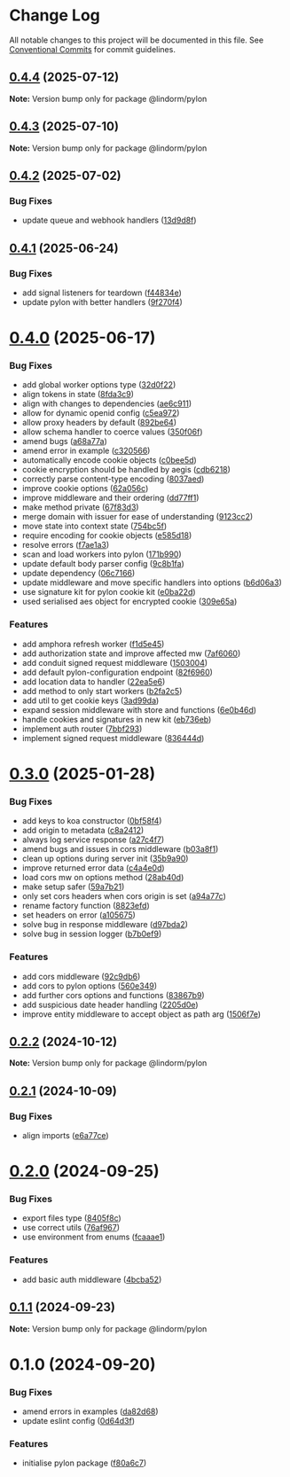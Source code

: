 # Change Log

All notable changes to this project will be documented in this file.
See [Conventional Commits](https://conventionalcommits.org) for commit guidelines.

## [0.4.4](https://github.com/lindorm-io/monorepo/compare/@lindorm/pylon@0.4.3...@lindorm/pylon@0.4.4) (2025-07-12)

**Note:** Version bump only for package @lindorm/pylon

## [0.4.3](https://github.com/lindorm-io/monorepo/compare/@lindorm/pylon@0.4.2...@lindorm/pylon@0.4.3) (2025-07-10)

**Note:** Version bump only for package @lindorm/pylon

## [0.4.2](https://github.com/lindorm-io/monorepo/compare/@lindorm/pylon@0.4.1...@lindorm/pylon@0.4.2) (2025-07-02)

### Bug Fixes

- update queue and webhook handlers ([13d9d8f](https://github.com/lindorm-io/monorepo/commit/13d9d8f155538504b6ddfa0c1d68835e50502834))

## [0.4.1](https://github.com/lindorm-io/monorepo/compare/@lindorm/pylon@0.4.0...@lindorm/pylon@0.4.1) (2025-06-24)

### Bug Fixes

- add signal listeners for teardown ([f44834e](https://github.com/lindorm-io/monorepo/commit/f44834e95bb502228f5d68144c7a6090be1ff1ce))
- update pylon with better handlers ([9f270f4](https://github.com/lindorm-io/monorepo/commit/9f270f464e49772f51f3d96f35c641a253b1730b))

# [0.4.0](https://github.com/lindorm-io/monorepo/compare/@lindorm/pylon@0.3.0...@lindorm/pylon@0.4.0) (2025-06-17)

### Bug Fixes

- add global worker options type ([32d0f22](https://github.com/lindorm-io/monorepo/commit/32d0f22696becae80bc6886e8463ba053855b820))
- align tokens in state ([8fda3c9](https://github.com/lindorm-io/monorepo/commit/8fda3c9ff65923c382036480bae42d52e93f48e2))
- align with changes to dependencies ([ae6c911](https://github.com/lindorm-io/monorepo/commit/ae6c911e5494a252f11f66b948be0e11d7fc91ed))
- allow for dynamic openid config ([c5ea972](https://github.com/lindorm-io/monorepo/commit/c5ea972260cf94f2e8364b6b03467c58aa5505fa))
- allow proxy headers by default ([892be64](https://github.com/lindorm-io/monorepo/commit/892be6427d53b76eacbe0fa701fe5949798927a0))
- allow schema handler to coerce values ([350f06f](https://github.com/lindorm-io/monorepo/commit/350f06f398d9583111324665253082f00ec9202d))
- amend bugs ([a68a77a](https://github.com/lindorm-io/monorepo/commit/a68a77a811ddfe33a0b487cd84cda6a18d3054b6))
- amend error in example ([c320566](https://github.com/lindorm-io/monorepo/commit/c320566998d013a82e2590d227d0d1c6253af3e8))
- automatically encode cookie objects ([c0bee5d](https://github.com/lindorm-io/monorepo/commit/c0bee5da4287d78d8153f8c233fe9db99529dc7d))
- cookie encryption should be handled by aegis ([cdb6218](https://github.com/lindorm-io/monorepo/commit/cdb6218190e706502dc892b988eb944059bba49d))
- correctly parse content-type encoding ([8037aed](https://github.com/lindorm-io/monorepo/commit/8037aed8064a2d0a7c914e4689eed376fccf262b))
- improve cookie options ([62a056c](https://github.com/lindorm-io/monorepo/commit/62a056c306a5034a29f3a4e54c696317d1ce9515))
- improve middleware and their ordering ([dd77ff1](https://github.com/lindorm-io/monorepo/commit/dd77ff125a60466ce7638f5f92c96b16b50417b8))
- make method private ([67f83d3](https://github.com/lindorm-io/monorepo/commit/67f83d31f730c0a4cf5254459be8915e1ff18a71))
- merge domain with issuer for ease of understanding ([9123cc2](https://github.com/lindorm-io/monorepo/commit/9123cc2ede63962a5c226a9bed0d0541001384d9))
- move state into context state ([754bc5f](https://github.com/lindorm-io/monorepo/commit/754bc5f17210ab1e07957d016ee931dbdcfda122))
- require encoding for cookie objects ([e585d18](https://github.com/lindorm-io/monorepo/commit/e585d1859173fe04404afbaadb9eb29337a54c0a))
- resolve errors ([f7ae1a3](https://github.com/lindorm-io/monorepo/commit/f7ae1a3bbbc9e70c4e2244b0f2f3575a5912b6cb))
- scan and load workers into pylon ([171b990](https://github.com/lindorm-io/monorepo/commit/171b9902467386397f455166e092d6dfb10ff5f5))
- update default body parser config ([9c8b1fa](https://github.com/lindorm-io/monorepo/commit/9c8b1fabf8ffffba8dc4f5c6d440ca856eb13e58))
- update dependency ([06c7166](https://github.com/lindorm-io/monorepo/commit/06c716612867438193eb58d3c9e4492d24dc2d24))
- update middleware and move specific handlers into options ([b6d06a3](https://github.com/lindorm-io/monorepo/commit/b6d06a301ef6b0ed57ab281376c155c03a05aa5c))
- use signature kit for pylon cookie kit ([e0ba22d](https://github.com/lindorm-io/monorepo/commit/e0ba22d1a04f72ecd9c120367097c79bf6da218a))
- used serialised aes object for encrypted cookie ([309e65a](https://github.com/lindorm-io/monorepo/commit/309e65a1e0146fc0ba63b97fee9a315afc6adcce))

### Features

- add amphora refresh worker ([f1d5e45](https://github.com/lindorm-io/monorepo/commit/f1d5e457c0dbfde669f3d5da6b6d431f59caa60e))
- add authorization state and improve affected mw ([7af6060](https://github.com/lindorm-io/monorepo/commit/7af6060742ef0a52b71a7f12f1af00f6202bc525))
- add conduit signed request middleware ([1503004](https://github.com/lindorm-io/monorepo/commit/150300412f6dd2dd7a8ade34516db7db4e1cdb2b))
- add default pylon-configuration endpoint ([82f6960](https://github.com/lindorm-io/monorepo/commit/82f6960ca58f4fa80aadaa1ea00f1b46738cf1a4))
- add location data to handler ([22ea5e6](https://github.com/lindorm-io/monorepo/commit/22ea5e6274674c2f7ba7ff66cd003c3f9d73efbd))
- add method to only start workers ([b2fa2c5](https://github.com/lindorm-io/monorepo/commit/b2fa2c5635681aa4e7db62370329435a4b4e2b91))
- add util to get cookie keys ([3ad99da](https://github.com/lindorm-io/monorepo/commit/3ad99dad4f76815b4006d9ba736739c0206d9e2d))
- expand session middleware with store and functions ([6e0b46d](https://github.com/lindorm-io/monorepo/commit/6e0b46db15268cacc10028d1cb59add9bf045eb2))
- handle cookies and signatures in new kit ([eb736eb](https://github.com/lindorm-io/monorepo/commit/eb736eb09e7651b14c75ed77a853af7a902e50ff))
- implement auth router ([7bbf293](https://github.com/lindorm-io/monorepo/commit/7bbf2932a1b8b4fc178b76983e8ed317110252bd))
- implement signed request middleware ([836444d](https://github.com/lindorm-io/monorepo/commit/836444d45db794a748b789015cc8f0bcad9db2b4))

# [0.3.0](https://github.com/lindorm-io/monorepo/compare/@lindorm/pylon@0.2.2...@lindorm/pylon@0.3.0) (2025-01-28)

### Bug Fixes

- add keys to koa constructor ([0bf58f4](https://github.com/lindorm-io/monorepo/commit/0bf58f4ef7bbb3fc1b56d3c5d4ad71518cc02539))
- add origin to metadata ([c8a2412](https://github.com/lindorm-io/monorepo/commit/c8a24122222cb581b7010bd2305db628585cda68))
- always log service response ([a27c4f7](https://github.com/lindorm-io/monorepo/commit/a27c4f7b799c59fc90c77b2dc59fbe6c009de248))
- amend bugs and issues in cors middleware ([b03a8f1](https://github.com/lindorm-io/monorepo/commit/b03a8f1faba07ae2c0114dfaeeed24c4cb36b612))
- clean up options during server init ([35b9a90](https://github.com/lindorm-io/monorepo/commit/35b9a900bde71da49dbfca15ee833b2844d83dfa))
- improve returned error data ([c4a4e0d](https://github.com/lindorm-io/monorepo/commit/c4a4e0d143f203c66c15d929099b8d4beac7c548))
- load cors mw on options method ([28ab40d](https://github.com/lindorm-io/monorepo/commit/28ab40d38694a3325485de8a79487fa31faf5677))
- make setup safer ([59a7b21](https://github.com/lindorm-io/monorepo/commit/59a7b215560ca367fd0a32a1ea0456381200f9c1))
- only set cors headers when cors origin is set ([a94a77c](https://github.com/lindorm-io/monorepo/commit/a94a77c67c002bdf00bc043d3087fffe0f1e7631))
- rename factory function ([8823efd](https://github.com/lindorm-io/monorepo/commit/8823efd2f8ad72e15cf1d95de7a084065f290aaa))
- set headers on error ([a105675](https://github.com/lindorm-io/monorepo/commit/a10567564435ce54f3cabfe995d517b79fdfafa0))
- solve bug in response middleware ([d97bda2](https://github.com/lindorm-io/monorepo/commit/d97bda2aebf5ef3f1bc73995691cbcc69b1dd9ab))
- solve bug in session logger ([b7b0ef9](https://github.com/lindorm-io/monorepo/commit/b7b0ef9b7e4eaff1c3b6aba2b7f8b99c5cf0c618))

### Features

- add cors middleware ([92c9db6](https://github.com/lindorm-io/monorepo/commit/92c9db6e237c351324170b27a4aa6e0aea9d9d9f))
- add cors to pylon options ([560e349](https://github.com/lindorm-io/monorepo/commit/560e34967359d2f0c93a5b9345f276bcfffa96dc))
- add further cors options and functions ([83867b9](https://github.com/lindorm-io/monorepo/commit/83867b94d979c2bd7803250c53b6a56e7d66264a))
- add suspicious date header handling ([2205d0e](https://github.com/lindorm-io/monorepo/commit/2205d0e33c016bcb4cf7d6b6ef4bea10160b2fb4))
- improve entity middleware to accept object as path arg ([1506f7e](https://github.com/lindorm-io/monorepo/commit/1506f7e5ab4cd90866916c4b151e61becb27dc06))

## [0.2.2](https://github.com/lindorm-io/monorepo/compare/@lindorm/pylon@0.2.1...@lindorm/pylon@0.2.2) (2024-10-12)

**Note:** Version bump only for package @lindorm/pylon

## [0.2.1](https://github.com/lindorm-io/monorepo/compare/@lindorm/pylon@0.2.0...@lindorm/pylon@0.2.1) (2024-10-09)

### Bug Fixes

- align imports ([e6a77ce](https://github.com/lindorm-io/monorepo/commit/e6a77ceb096100007f38a58e36f607ca5994136a))

# [0.2.0](https://github.com/lindorm-io/monorepo/compare/@lindorm/pylon@0.1.1...@lindorm/pylon@0.2.0) (2024-09-25)

### Bug Fixes

- export files type ([8405f8c](https://github.com/lindorm-io/monorepo/commit/8405f8cb4f687cd7c5a548b9ac90c0f84c76691b))
- use correct utils ([76af967](https://github.com/lindorm-io/monorepo/commit/76af967bbba6a916549209f5f911d46f5447cf00))
- use environment from enums ([fcaaae1](https://github.com/lindorm-io/monorepo/commit/fcaaae177cd632c01a8d82af991317baa906b7de))

### Features

- add basic auth middleware ([4bcba52](https://github.com/lindorm-io/monorepo/commit/4bcba52372a73aaffba023bc8de2d23b6c2434ce))

## [0.1.1](https://github.com/lindorm-io/monorepo/compare/@lindorm/pylon@0.1.0...@lindorm/pylon@0.1.1) (2024-09-23)

**Note:** Version bump only for package @lindorm/pylon

# 0.1.0 (2024-09-20)

### Bug Fixes

- amend errors in examples ([da82d68](https://github.com/lindorm-io/monorepo/commit/da82d68c8b53d274f3e37ff3853a2455fda1302c))
- update eslint config ([0d64d3f](https://github.com/lindorm-io/monorepo/commit/0d64d3ffed42ce6472c81865facf33e8fd66a2d2))

### Features

- initialise pylon package ([f80a6c7](https://github.com/lindorm-io/monorepo/commit/f80a6c783e1802ac60547844937948ce9b6af574))
